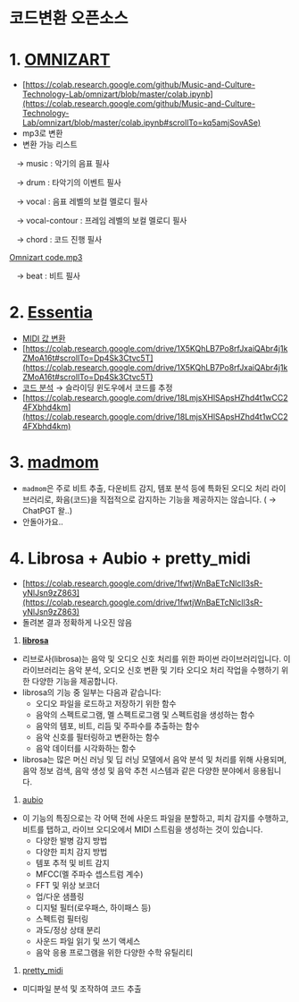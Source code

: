 # 코드변환 오픈소스

# 1. [**OMNIZART**](https://github.com/Music-and-Culture-Technology-Lab/omnizart)

- [https://colab.research.google.com/github/Music-and-Culture-Technology-Lab/omnizart/blob/master/colab.ipynb](https://colab.research.google.com/github/Music-and-Culture-Technology-Lab/omnizart/blob/master/colab.ipynb#scrollTo=kq5amjSovASe)
- mp3로 변환
- 변환 가능 리스트

ㅤ→ music : 악기의 음표 필사

ㅤ→ drum : 타악기의 이벤트 필사

ㅤ→ vocal : 음표 레벨의 보컬 멜로디 필사

ㅤ→ vocal-contour : 프레임 레벨의 보컬 멜로디 필사

ㅤ→ chord : 코드 진행 필사

[Omnizart code.mp3](Omnizart_code.mp3)

ㅤ→ beat : 비트 필사

# 2. [**Essentia**](https://github.com/MTG/essentia)

- [MIDI 값 변환](https://essentia.upf.edu/tutorial_pitch_melody.html)
- [https://colab.research.google.com/drive/1X5KQhLB7Po8rfJxaiQAbr4j1kZMoA16t#scrollTo=Dp4Sk3Ctvc5T](https://colab.research.google.com/drive/1X5KQhLB7Po8rfJxaiQAbr4j1kZMoA16t#scrollTo=Dp4Sk3Ctvc5T)
- [코드 분석](https://essentia.upf.edu/tutorial_tonal_chords.html) → 슬라이딩 윈도우에서 코드를 추정
- [https://colab.research.google.com/drive/18LmjsXHlSApsHZhd4t1wCC24FXbhd4km](https://colab.research.google.com/drive/18LmjsXHlSApsHZhd4t1wCC24FXbhd4km)

# 3. [**madmom**](https://github.com/CPJKU/madmom)

- `madmom`은 주로 비트 추출, 다운비트 감지, 템포 분석 등에 특화된 오디오 처리 라이브러리로, 화음(코드)을 직접적으로 감지하는 기능을 제공하지는 않습니다. ( → ChatPGT 왈..)
- 안돌아가요..

# 4. Librosa + Aubio + pretty_midi

- [https://colab.research.google.com/drive/1fwtjWnBaETcNlcll3sR-yNlJsn9zZ863](https://colab.research.google.com/drive/1fwtjWnBaETcNlcll3sR-yNlJsn9zZ863)
- 돌려본 결과 정확하게 나오진 않음

1. [**librosa**](https://github.com/librosa/librosa)
- 리브로사(librosa)는 음악 및 오디오 신호 처리를 위한 파이썬 라이브러리입니다. 이 라이브러리는 음악 분석, 오디오 신호 변환 및 기타 오디오 처리 작업을 수행하기 위한 다양한 기능을 제공합니다.
- librosa의 기능 중 일부는 다음과 같습니다:
    - 오디오 파일을 로드하고 저장하기 위한 함수
    - 음악의 스펙트로그램, 멜 스펙트로그램 및 스펙트럼을 생성하는 함수
    - 음악의 템포, 비트, 리듬 및 주파수를 추출하는 함수
    - 음악 신호를 필터링하고 변환하는 함수
    - 음악 데이터를 시각화하는 함수
- librosa는 많은 머신 러닝 및 딥 러닝 모델에서 음악 분석 및 처리를 위해 사용되며, 음악 정보 검색, 음악 생성 및 음악 추천 시스템과 같은 다양한 분야에서 응용됩니다.
1. [aubio](https://github.com/aubio/aubio)
- 이 기능의 특징으로는 각 어택 전에 사운드 파일을 분할하고, 피치 감지를 수행하고, 비트를 탭하고, 라이브 오디오에서 MIDI 스트림을 생성하는 것이 있습니다.
    - 다양한 발병 감지 방법
    - 다양한 피치 감지 방법
    - 템포 추적 및 비트 감지
    - MFCC(멜 주파수 셉스트럼 계수)
    - FFT 및 위상 보코더
    - 업/다운 샘플링
    - 디지털 필터(로우패스, 하이패스 등)
    - 스펙트럼 필터링
    - 과도/정상 상태 분리
    - 사운드 파일 읽기 및 쓰기 액세스
    - 음악 응용 프로그램을 위한 다양한 수학 유틸리티
1. [pretty_midi](https://github.com/craffel/pretty-midi?tab=readme-ov-file)
- 미디파일 분석 및 조작하여 코드 추출